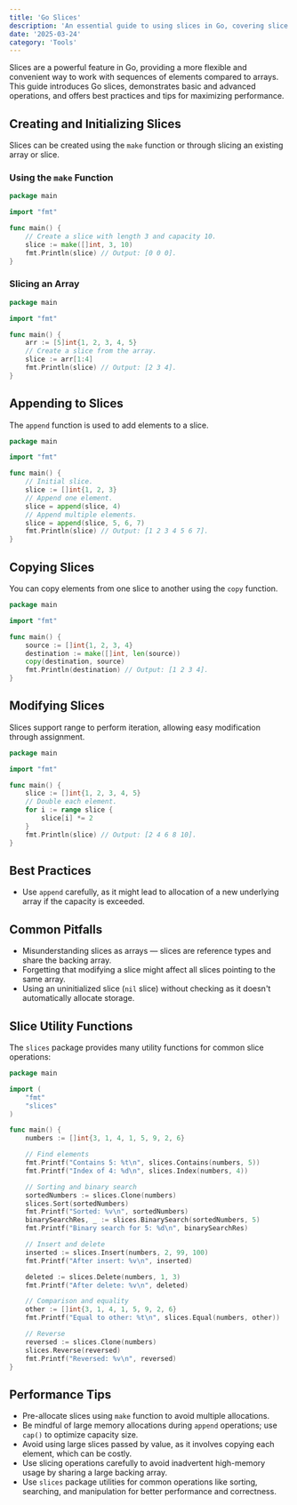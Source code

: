 ```yaml
---
title: 'Go Slices'
description: 'An essential guide to using slices in Go, covering slice creation, manipulation, and performance tips'
date: '2025-03-24'
category: 'Tools'
---
```


Slices are a powerful feature in Go, providing a more flexible and convenient way to work with sequences of elements compared to arrays. This guide introduces Go slices, demonstrates basic and advanced operations, and offers best practices and tips for maximizing performance.

## Creating and Initializing Slices

Slices can be created using the `make` function or through slicing an existing array or slice.

### Using the `make` Function

```go
package main

import "fmt"

func main() {
	// Create a slice with length 3 and capacity 10.
	slice := make([]int, 3, 10)
	fmt.Println(slice) // Output: [0 0 0].
}
```

### Slicing an Array

```go
package main

import "fmt"

func main() {	
	arr := [5]int{1, 2, 3, 4, 5}
	// Create a slice from the array.
	slice := arr[1:4]
	fmt.Println(slice) // Output: [2 3 4].
}
```

## Appending to Slices

The `append` function is used to add elements to a slice.

```go
package main

import "fmt"

func main() {
	// Initial slice.
	slice := []int{1, 2, 3}
	// Append one element.
	slice = append(slice, 4)
	// Append multiple elements.
	slice = append(slice, 5, 6, 7)
	fmt.Println(slice) // Output: [1 2 3 4 5 6 7].
}
```

## Copying Slices

You can copy elements from one slice to another using the `copy` function.

```go
package main

import "fmt"

func main() {
	source := []int{1, 2, 3, 4}
	destination := make([]int, len(source))
	copy(destination, source)
	fmt.Println(destination) // Output: [1 2 3 4].
}
```

## Modifying Slices

Slices support range to perform iteration, allowing easy modification through assignment.

```go
package main

import "fmt"

func main() {
	slice := []int{1, 2, 3, 4, 5}
	// Double each element.
	for i := range slice {
		slice[i] *= 2
	}
	fmt.Println(slice) // Output: [2 4 6 8 10].
}
```

## Best Practices

- Use `append` carefully, as it might lead to allocation of a new underlying array if the capacity is exceeded.

## Common Pitfalls

- Misunderstanding slices as arrays — slices are reference types and share the backing array.
- Forgetting that modifying a slice might affect all slices pointing to the same array.
- Using an uninitialized slice (`nil` slice) without checking as it doesn't automatically allocate storage.

## Slice Utility Functions

The `slices` package provides many utility functions for common slice operations:

```go
package main

import (
	"fmt"
	"slices"
)

func main() {
	numbers := []int{3, 1, 4, 1, 5, 9, 2, 6}

	// Find elements
	fmt.Printf("Contains 5: %t\n", slices.Contains(numbers, 5))
	fmt.Printf("Index of 4: %d\n", slices.Index(numbers, 4))

	// Sorting and binary search
	sortedNumbers := slices.Clone(numbers)
	slices.Sort(sortedNumbers)
	fmt.Printf("Sorted: %v\n", sortedNumbers)
	binarySearchRes, _ := slices.BinarySearch(sortedNumbers, 5)
	fmt.Printf("Binary search for 5: %d\n", binarySearchRes)

	// Insert and delete
	inserted := slices.Insert(numbers, 2, 99, 100)
	fmt.Printf("After insert: %v\n", inserted)

	deleted := slices.Delete(numbers, 1, 3)
	fmt.Printf("After delete: %v\n", deleted)

	// Comparison and equality
	other := []int{3, 1, 4, 1, 5, 9, 2, 6}
	fmt.Printf("Equal to other: %t\n", slices.Equal(numbers, other))

	// Reverse
	reversed := slices.Clone(numbers)
	slices.Reverse(reversed)
	fmt.Printf("Reversed: %v\n", reversed)
}
```

## Performance Tips

- Pre-allocate slices using `make` function to avoid multiple allocations.
- Be mindful of large memory allocations during `append` operations; use `cap()` to optimize capacity size.
- Avoid using large slices passed by value, as it involves copying each element, which can be costly.
- Use slicing operations carefully to avoid inadvertent high-memory usage by sharing a large backing array.
- Use `slices` package utilities for common operations like sorting, searching, and manipulation for better performance and correctness.